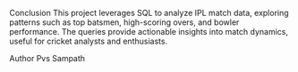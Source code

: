 Conclusion
This project leverages SQL to analyze IPL match data, exploring patterns such as top batsmen, high-scoring overs, and bowler performance. The queries provide actionable insights into match dynamics, useful for cricket analysts and enthusiasts.

Author
Pvs Sampath
